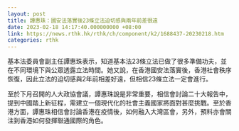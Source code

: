 ```yaml
---
layout: post
title: 譚惠珠：國安法落實後23條立法迫切感與兩年前差很遠
date: 2023-02-18 14:17:40.000000000 +08:00
link: https://news.rthk.hk/rthk/ch/component/k2/1688437-20230218.htm
categories: rthk
---
```


基本法委員會副主任譚惠珠表示，知道基本法23條立法已做了很多準備功夫，並在不同環境下與公眾透露立法時間。她又說，在香港國安法落實後，香港社會秩序恢復，因此立法的迫切感與2年前相差好遠，但相信23條立法一定會進行。

至於下月召開的人大政協會議，譚惠珠說是非常重要，相信會討論二十大報告中，提到中國踏上新征程，需建立一個現代化的社會主義國家將面對甚麼挑戰。至於香港方面，譚惠珠相信會討論香港在疫情後，如何融入大灣區會，另外，預料亦會關注到香港如何發揮聯通國際的角色。
